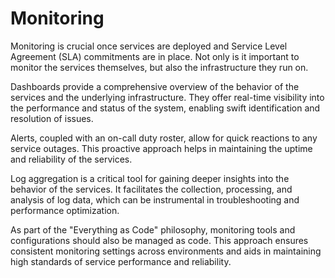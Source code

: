 # Monitoring

Monitoring is crucial once services are deployed and Service Level Agreement (SLA) commitments are in place.
Not only is it important to monitor the services themselves, but also the infrastructure they run on.

Dashboards provide a comprehensive overview of the behavior of the services and the underlying infrastructure.
They offer real-time visibility into the performance and status of the system,
enabling swift identification and resolution of issues.

Alerts, coupled with an on-call duty roster, allow for quick reactions to any service outages.
This proactive approach helps in maintaining the uptime and reliability of the services.

Log aggregation is a critical tool for gaining deeper insights into the behavior of the services.
It facilitates the collection, processing, and analysis of log data,
which can be instrumental in troubleshooting and performance optimization.

As part of the "Everything as Code" philosophy, monitoring tools and configurations should also be managed as code.
This approach ensures consistent monitoring settings across environments and aids in maintaining high standards of service
performance and reliability.
